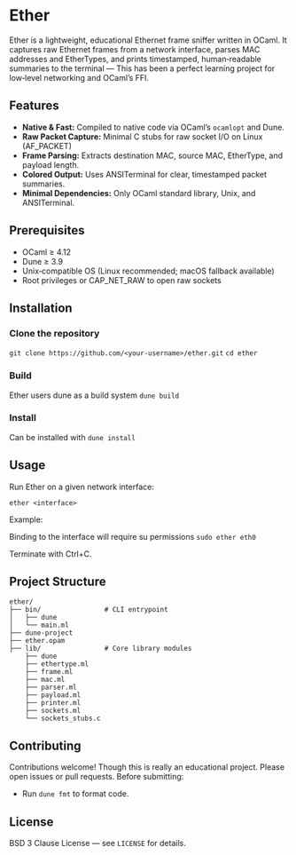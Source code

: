 # Ether

Ether is a lightweight, educational Ethernet frame sniffer written in OCaml. It captures raw Ethernet frames from a network interface, parses MAC addresses and EtherTypes, and prints timestamped, human‑readable summaries to the terminal — 
This has been a perfect learning project for low‑level networking and OCaml’s FFI.

## Features

- **Native & Fast:** Compiled to native code via OCaml’s `ocamlopt` and Dune.
- **Raw Packet Capture:** Minimal C stubs for raw socket I/O on Linux (AF_PACKET)
- **Frame Parsing:** Extracts destination MAC, source MAC, EtherType, and payload length.
- **Colored Output:** Uses ANSITerminal for clear, timestamped packet summaries.
- **Minimal Dependencies:** Only OCaml standard library, Unix, and ANSITerminal.

## Prerequisites

- OCaml ≥ 4.12
- Dune ≥ 3.9
- Unix‑compatible OS (Linux recommended; macOS fallback available)
- Root privileges or CAP_NET_RAW to open raw sockets

## Installation

### Clone the repository

`git clone https://github.com/<your-username>/ether.git`
`cd ether`

### Build

Ether users dune as a build system
`dune build`

### Install

Can be installed with `dune install`

## Usage

Run Ether on a given network interface:

`ether <interface>`

Example:

Binding to the interface will require su permissions
`sudo ether eth0`

Terminate with Ctrl+C.

## Project Structure

```
ether/
├── bin/                # CLI entrypoint
│   ├── dune
│   └── main.ml
├── dune-project
├── ether.opam
├── lib/                # Core library modules
    ├── dune
    ├── ethertype.ml
    ├── frame.ml
    ├── mac.ml
    ├── parser.ml
    ├── payload.ml
    ├── printer.ml
    ├── sockets.ml
    └── sockets_stubs.c
```

## Contributing

Contributions welcome! Though this is really an educational project. Please open issues or pull requests. Before submitting:

- Run `dune fmt` to format code.

## License

BSD 3 Clause License — see `LICENSE` for details.

